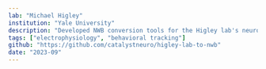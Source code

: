 ```yaml
---
lab: "Michael Higley"
institution: "Yale University"
description: "Developed NWB conversion tools for the Higley lab's neurophysiology datasets, including the Lohani 2022 study which combines behavioral measurements with neural recordings. The conversion pipeline handles multi-modal data integration and implements custom behavioral interfaces for specialized experimental protocols."
tags: ["electrophysiology", "behavioral tracking"]
github: "https://github.com/catalystneuro/higley-lab-to-nwb"
date: "2023-09"
---
```

